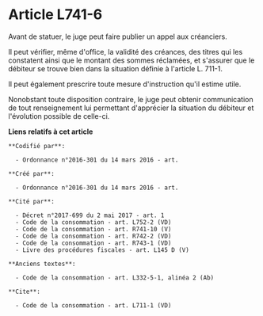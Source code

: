 # Article L741-6

Avant de statuer, le juge peut faire publier un appel aux créanciers. 

Il peut vérifier, même d'office, la validité des créances, des titres qui les constatent ainsi que le montant des sommes
réclamées, et s'assurer que le débiteur se trouve bien dans la situation définie à l'article L. 711-1. 

Il peut également prescrire toute mesure d'instruction qu'il estime utile. 

Nonobstant toute disposition contraire, le juge peut obtenir communication de tout renseignement lui permettant d'apprécier
la situation du débiteur et l'évolution possible de celle-ci.

**Liens relatifs à cet article**

	**Codifié par**:

	  - Ordonnance n°2016-301 du 14 mars 2016 - art.

	**Créé par**:

	  - Ordonnance n°2016-301 du 14 mars 2016 - art.

	**Cité par**:

	  - Décret n°2017-699 du 2 mai 2017 - art. 1
	  - Code de la consommation - art. L752-2 (VD)
	  - Code de la consommation - art. R741-10 (V)
	  - Code de la consommation - art. R742-2 (VD)
	  - Code de la consommation - art. R743-1 (VD)
	  - Livre des procédures fiscales - art. L145 D (V)

	**Anciens textes**:

	  - Code de la consommation - art. L332-5-1, alinéa 2 (Ab)

	**Cite**:

	  - Code de la consommation - art. L711-1 (VD)
